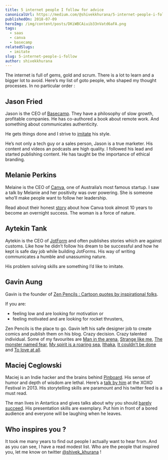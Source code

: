 ```yaml
---
title: 5 internet people I follow for advice
canonicalUrl: https://medium.com/@shivekkhurana/5-internet-people-i-follow-for-advice-86ddcde35a08
publishedOn: 2018-07-09
heroImg: /img/content/posts/DKiWBCAiuib33nVatd6aFA.png
tags:
  - saas
  - canva
  - basecamp
relatedSlugs:
  - imitate
slug: 5-internet-people-i-follow
author: shivekkhurana
---
```


The internet is full of gems, gold and scrum. There is a lot to learn and a bigger lot to avoid. Here’s my list of goto people, who shaped my thought processes. In no particular order :

## Jason Fried

Jason is the CEO of [Basecamp](https://basecamp.com/). They have a philosophy of slow growth, profitable companies. He has co-authored a book about remote work. And something about communicates authenticity.

He gets things done and I strive to [imitate](https://medium.com/@shivekkhurana/imitate-21478b27377f) his style.

He’s not only a tech guy or a sales person, Jason is a true marketer. His content and videos an podcasts are high quality. I followed his lead and started publishing content. He has taught be the importance of ethical branding.

## Melanie Perkins

Melaine is the CEO of [Canva](https://www.canva.com/en_in/), one of Australia’s most famous startup. I saw a talk by Melanie and her positivity was over powering. She is someone who’ll make people want to follow her leadership.

Read about their honest [story](https://about.canva.com/en_in/story/) about how Canva took almost 10 years to become an overnight success. The woman is a force of nature.

## Aytekin Tank

Aytekin is the CEO of [JotForm](https://www.jotform.com/) and often publishes stories which are against customs. Like how he didn’t follow his dream to be successful and how he kept is safe day job while building JotForms. His way of writing communicates a humble and unassuming nature.

His problem solving skills are something I’d like to imitate.

## Gavin Aung

Gavin is the founder of [Zen Pencils : Cartoon quotes by inspirational folks](https://zenpencils.com/). 

If you are:

- feeling low and are looking for motivation or
- feeling motivated and are looking for rocket thrusters,

Zen Pencils is the place to go. Gavin left his safe designer job to create comics and publish them on his blog. Crazy decision. Crazy talented individual. Some of my favourites are [Man in the arena](https://zenpencils.com/comic/theodore-roosevelt-the-man-in-the-arena/), [Strange like me](https://zenpencils.com/comic/frida/), [The monster named fear](https://zenpencils.com/comic/fear/), [My spirit is a roaring sea](https://zenpencils.com/comic/spirit/), [Ithaka](https://zenpencils.com/comic/131-c-p-cavafy-ithaka/), [It couldn’t be done](https://zenpencils.com/comic/160-edgar-albert-guest-it-couldnt-be-done/) and [To love at all](https://zenpencils.com/comic/103-c-s-lewis-to-love-at-all/).

## Maciej Ceglowski

Maciej is an Indie hacker and the brains behind [Pinboard](https://pinboard.in/). His sense of humor and depth of wisdom are lethal. Here’s a [talk by him](https://www.youtube.com/watch?v=eky5uKILXtM) at the XOXO Festival in 2013. His storytelling skills are paramount and his twitter feed is a must read.

The man lives in Antartica and gives talks about why you should [barely succeed](https://www.youtube.com/watch?v=5Vt8zqhHe_c). His presentation skills are exemplary. Put him in front of a bored audience and everyone will be laughing when he leaves.

## Who inspires you ?

It took me many years to find out people I actually want to hear from. And as you can see, I have a read modest list. Who are the people that inspired you, let me know on twitter [@shivek_khurana](https://twitter.com/shivek_khurana) !
